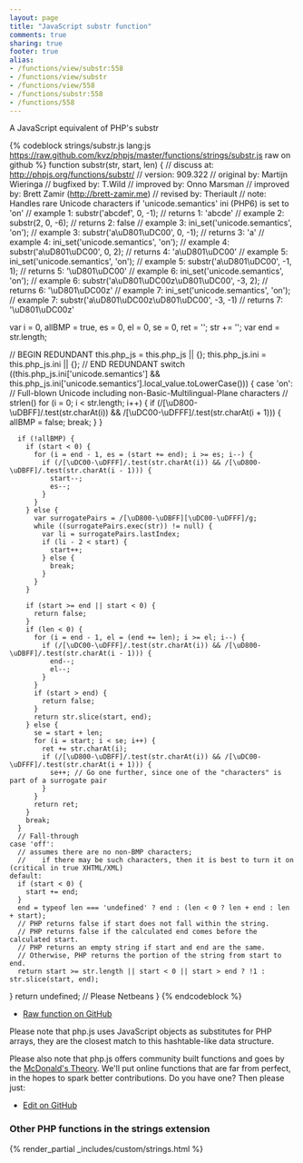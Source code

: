 ```yaml
---
layout: page
title: "JavaScript substr function"
comments: true
sharing: true
footer: true
alias:
- /functions/view/substr:558
- /functions/view/substr
- /functions/view/558
- /functions/substr:558
- /functions/558
---
```

<!-- Generated by Rakefile:build -->
A JavaScript equivalent of PHP's substr

{% codeblock strings/substr.js lang:js https://raw.github.com/kvz/phpjs/master/functions/strings/substr.js raw on github %}
function substr(str, start, len) {
  //  discuss at: http://phpjs.org/functions/substr/
  //     version: 909.322
  // original by: Martijn Wieringa
  // bugfixed by: T.Wild
  // improved by: Onno Marsman
  // improved by: Brett Zamir (http://brett-zamir.me)
  //  revised by: Theriault
  //        note: Handles rare Unicode characters if 'unicode.semantics' ini (PHP6) is set to 'on'
  //   example 1: substr('abcdef', 0, -1);
  //   returns 1: 'abcde'
  //   example 2: substr(2, 0, -6);
  //   returns 2: false
  //   example 3: ini_set('unicode.semantics',  'on');
  //   example 3: substr('a\uD801\uDC00', 0, -1);
  //   returns 3: 'a'
  //   example 4: ini_set('unicode.semantics',  'on');
  //   example 4: substr('a\uD801\uDC00', 0, 2);
  //   returns 4: 'a\uD801\uDC00'
  //   example 5: ini_set('unicode.semantics',  'on');
  //   example 5: substr('a\uD801\uDC00', -1, 1);
  //   returns 5: '\uD801\uDC00'
  //   example 6: ini_set('unicode.semantics',  'on');
  //   example 6: substr('a\uD801\uDC00z\uD801\uDC00', -3, 2);
  //   returns 6: '\uD801\uDC00z'
  //   example 7: ini_set('unicode.semantics',  'on');
  //   example 7: substr('a\uD801\uDC00z\uD801\uDC00', -3, -1)
  //   returns 7: '\uD801\uDC00z'

  var i = 0,
    allBMP = true,
    es = 0,
    el = 0,
    se = 0,
    ret = '';
  str += '';
  var end = str.length;

  // BEGIN REDUNDANT
  this.php_js = this.php_js || {};
  this.php_js.ini = this.php_js.ini || {};
  // END REDUNDANT
  switch ((this.php_js.ini['unicode.semantics'] && this.php_js.ini['unicode.semantics'].local_value.toLowerCase())) {
    case 'on':
      // Full-blown Unicode including non-Basic-Multilingual-Plane characters
      // strlen()
      for (i = 0; i < str.length; i++) {
        if (/[\uD800-\uDBFF]/.test(str.charAt(i)) && /[\uDC00-\uDFFF]/.test(str.charAt(i + 1))) {
          allBMP = false;
          break;
        }
      }

      if (!allBMP) {
        if (start < 0) {
          for (i = end - 1, es = (start += end); i >= es; i--) {
            if (/[\uDC00-\uDFFF]/.test(str.charAt(i)) && /[\uD800-\uDBFF]/.test(str.charAt(i - 1))) {
              start--;
              es--;
            }
          }
        } else {
          var surrogatePairs = /[\uD800-\uDBFF][\uDC00-\uDFFF]/g;
          while ((surrogatePairs.exec(str)) != null) {
            var li = surrogatePairs.lastIndex;
            if (li - 2 < start) {
              start++;
            } else {
              break;
            }
          }
        }

        if (start >= end || start < 0) {
          return false;
        }
        if (len < 0) {
          for (i = end - 1, el = (end += len); i >= el; i--) {
            if (/[\uDC00-\uDFFF]/.test(str.charAt(i)) && /[\uD800-\uDBFF]/.test(str.charAt(i - 1))) {
              end--;
              el--;
            }
          }
          if (start > end) {
            return false;
          }
          return str.slice(start, end);
        } else {
          se = start + len;
          for (i = start; i < se; i++) {
            ret += str.charAt(i);
            if (/[\uD800-\uDBFF]/.test(str.charAt(i)) && /[\uDC00-\uDFFF]/.test(str.charAt(i + 1))) {
              se++; // Go one further, since one of the "characters" is part of a surrogate pair
            }
          }
          return ret;
        }
        break;
      }
      // Fall-through
    case 'off':
      // assumes there are no non-BMP characters;
      //    if there may be such characters, then it is best to turn it on (critical in true XHTML/XML)
    default:
      if (start < 0) {
        start += end;
      }
      end = typeof len === 'undefined' ? end : (len < 0 ? len + end : len + start);
      // PHP returns false if start does not fall within the string.
      // PHP returns false if the calculated end comes before the calculated start.
      // PHP returns an empty string if start and end are the same.
      // Otherwise, PHP returns the portion of the string from start to end.
      return start >= str.length || start < 0 || start > end ? !1 : str.slice(start, end);
  }
  return undefined; // Please Netbeans
}
{% endcodeblock %}

 - [Raw function on GitHub](https://github.com/kvz/phpjs/blob/master/functions/strings/substr.js)

Please note that php.js uses JavaScript objects as substitutes for PHP arrays, they are 
the closest match to this hashtable-like data structure. 

Please also note that php.js offers community built functions and goes by the 
[McDonald's Theory](https://medium.com/what-i-learned-building/9216e1c9da7d). We'll put online 
functions that are far from perfect, in the hopes to spark better contributions. 
Do you have one? Then please just: 

 - [Edit on GitHub](https://github.com/kvz/phpjs/edit/master/functions/strings/substr.js)


### Other PHP functions in the strings extension
{% render_partial _includes/custom/strings.html %}
